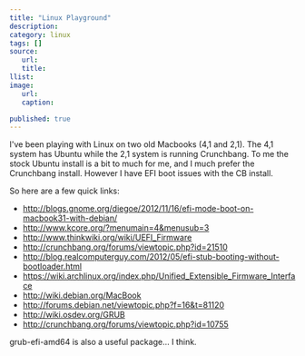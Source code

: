 ```yaml
---
title: "Linux Playground"
description:
category: linux
tags: []
source:
   url:
   title:
llist:
image:
   url:
   caption:

published: true
---
```


I've been playing with Linux on two old Macbooks (4,1 and 2,1). The 4,1 system has Ubuntu while the 2,1 system is running Crunchbang. To me the stock Ubuntu install is a bit to much for me, and I much prefer the Crunchbang install. However I have EFI boot issues with the CB install.


So here are a few quick links:

* http://blogs.gnome.org/diegoe/2012/11/16/efi-mode-boot-on-macbook31-with-debian/
* http://www.kcore.org/?menumain=4&menusub=3
* http://www.thinkwiki.org/wiki/UEFI_Firmware
* http://crunchbang.org/forums/viewtopic.php?id=21510
* http://blog.realcomputerguy.com/2012/05/efi-stub-booting-without-bootloader.html
* https://wiki.archlinux.org/index.php/Unified_Extensible_Firmware_Interface
* http://wiki.debian.org/MacBook
* http://forums.debian.net/viewtopic.php?f=16&t=81120
* http://wiki.osdev.org/GRUB
* http://crunchbang.org/forums/viewtopic.php?id=10755

grub-efi-amd64 is also a useful package... I think.